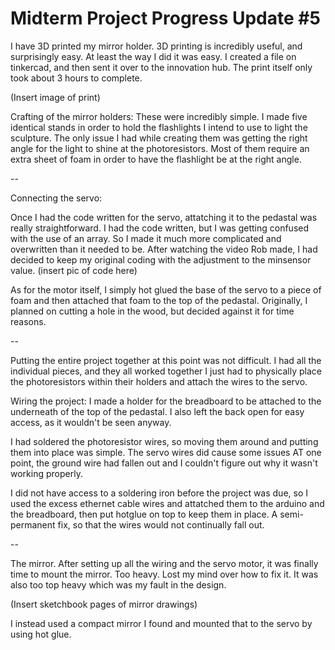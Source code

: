 # Midterm Project Progress Update #5

I have 3D printed my mirror holder.
3D printing is incredibly useful, and surprisingly easy. At least the way I did it was easy. I created a file on tinkercad, and then sent it over to the innovation hub. The print itself only took about 3 hours to complete.

(Insert image of print)

Crafting of the mirror holders:
These were incredibly simple.
I made five identical stands in order to hold the flashlights I intend to use to light the sculpture.
The only issue I had while creating them was getting the right angle for the light to shine at the photoresistors. Most of them require an extra sheet of foam in order to have the flashlight be at the right angle.

--

Connecting the servo:

Once I had the code written for the servo, attatching it to the pedastal was really straightforward.
I had the code written, but I was getting confused with the use of an array. So I made it much more complicated and overwritten than it needed to be. After watching the  video Rob made, I had decided to keep my original coding with the adjustment to the minsensor value.
(insert pic of code here)

As for the motor itself, I simply hot glued the base of the servo to a piece of foam and then attached that foam to the top of the pedastal.
Originally, I planned on cutting a hole in the wood, but decided against it for time reasons.

--

Putting the entire project together at this point was not difficult.
I had all the individual pieces, and they all worked together I just had to physically place the photoresistors within their holders and attach the wires to the servo.

Wiring the project:
I made a holder for the breadboard to be attached to the underneath of the top of the pedastal.
I also left the back open for easy access, as it wouldn't be seen anyway.

I had soldered the photoresistor wires, so moving them around and putting them into place was simple.
The servo wires did cause some issues AT one point, the ground wire had fallen out and I couldn't figure out why it wasn't working properly.

I did not have access to a soldering iron before the project was due, so I used the excess ethernet cable wires and attatched them to the arduino and the breadboard, then put hotglue on top to keep them in place. A semi-permanent fix, so that the wires would not continually fall out.

--

The mirror.
After setting up all the wiring and the servo motor, it was finally time to mount the mirror.
Too heavy. Lost my mind over how to fix it. It was also too top heavy which was my fault in the design.

(Insert sketchbook pages of mirror drawings)

I instead used a compact mirror I found and mounted that to the servo by using hot glue.

